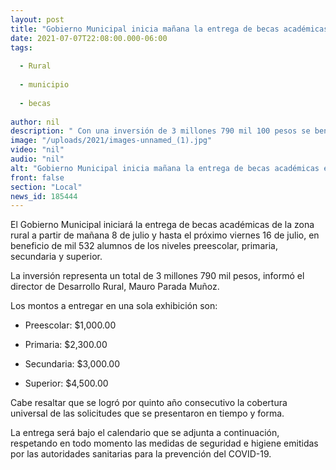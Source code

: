 ```yaml
---
layout: post
title: "Gobierno Municipal inicia mañana la entrega de becas académicas en la zona rural."
date: 2021-07-07T22:08:00.000-06:00
tags:
  
  - Rural
  
  - municipio
  
  - becas
  
author: nil
description: " Con una inversión de 3 millones 790 mil 100 pesos se beneficiarán a 1,532 alumnos."
image: "/uploads/2021/images-unnamed_(1).jpg"
video: "nil"
audio: "nil"
alt: "Gobierno Municipal inicia mañana la entrega de becas académicas en la zona rural."
front: false
section: "Local"
news_id: 185444
---
```


El Gobierno Municipal iniciará la entrega de becas académicas de la zona rural a partir de mañana 8 de julio y hasta el próximo viernes 16 de julio, en beneficio de mil 532 alumnos de los niveles preescolar, primaria, secundaria y superior.

La inversión representa un total de 3 millones 790 mil pesos, informó el director de Desarrollo Rural, Mauro Parada Muñoz.

Los montos a entregar en una sola exhibición son:

 - Preescolar: $1,000.00

- Primaria: $2,300.00

- Secundaria: $3,000.00

- Superior: $4,500.00

 
Cabe resaltar que se logró por quinto año consecutivo la cobertura universal de las solicitudes que se presentaron en tiempo y forma.

La entrega será bajo el calendario que se adjunta a continuación, respetando en todo momento las medidas de seguridad e higiene emitidas por las autoridades sanitarias para la prevención del COVID-19.